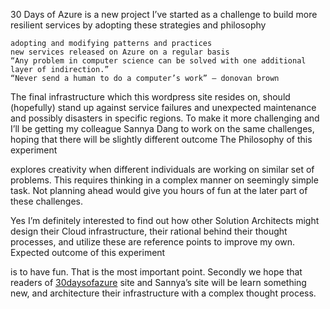 30 Days of Azure is a new project I’ve started as a challenge to build more resilient services by adopting these strategies and philosophy

    adopting and modifying patterns and practices
    new services released on Azure on a regular basis
    “Any problem in computer science can be solved with one additional layer of indirection.”
    “Never send a human to do a computer’s work” – donovan brown

The final infrastructure which this wordpress site resides on, should (hopefully) stand up against service failures and unexpected maintenance and possibly disasters in specific regions. To make it more challenging and I’ll be getting my colleague Sannya Dang to work on the same challenges, hoping that there will be slightly different outcome
The Philosophy of this experiment

explores creativity when different individuals are working on similar set of problems. This requires thinking in a complex manner on seemingly simple task. Not planning ahead would give you hours of fun at the later part of these challenges.

Yes I’m definitely interested to find out how other Solution Architects might design their Cloud infrastructure, their rational behind their thought processes, and utilize these are reference points to improve my own.
Expected outcome of this experiment

is to have fun. That is the most important point. Secondly we hope that readers of [30daysofazure](https://www.30daysofazure.com) site and Sannya’s site will be learn something new, and architecture their infrastructure with a complex thought process.
